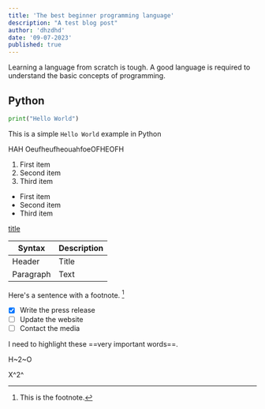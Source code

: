 ```yaml
---
title: 'The best beginner programming language'
description: "A test blog post"
author: 'dhzdhd'
date: '09-07-2023'
published: true
---
```


Learning a language from scratch is tough. A good language is required to understand the basic concepts of programming.

## Python

```python
print("Hello World")
```

This is a simple `Hello World` example in Python

HAH OeufheufheouahfoeOFHEOFH

1. First item
2. Second item
3. Third item

- First item
- Second item
- Third item

[title](https://www.example.com)

| Syntax | Description |
| ----------- | ----------- |
| Header | Title |
| Paragraph | Text |


Here's a sentence with a footnote. [^1]
[^1]: This is the footnote.

- [x] Write the press release
- [ ] Update the website
- [ ] Contact the media

I need to highlight these ==very important words==.

H~2~O

X^2^
